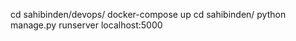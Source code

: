 cd sahibinden/devops/
docker-compose up
cd sahibinden/
python manage.py runserver localhost:5000



